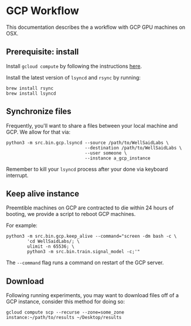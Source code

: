 
# GCP Workflow

This documentation describes the a workflow with GCP GPU machines on OSX.

## Prerequisite: install

Install ``gcloud compute`` by following the instructions
[here](https://cloud.google.com/compute/docs/gcloud-compute/).

Install the latest version of `lsyncd` and `rsync` by running:
```
brew install rsync
brew install lsyncd
```

## Synchronize files

Frequently, you'll want to share a files between your local machine and GCP. We allow for that via:

```
python3 -m src.bin.gcp.lsyncd --source /path/to/WellSaidLabs \
                              --destination /path/to/WellSaidLabs \
                              --user someone \
                              --instance a_gcp_instance
```

Remember to kill your ``lsyncd`` process after your done via keyboard interrupt.

## Keep alive instance

Preemtible machines on GCP are contracted to die within 24 hours of booting, we provide a script
to reboot GCP machines.

For example:
```
python3 -m src.bin.gcp.keep_alive --command="screen -dm bash -c \
        'cd WellSaidLabs/; \
        ulimit -n 65536; \
        python3 -m src.bin.train.signal_model -c;'"
```

The ``--command`` flag runs a command on restart of the GCP server.

## Download

Following running experiments, you may want to download files off of a GCP instance, consider
this method for doing so:

```
gcloud compute scp --recurse --zone=some_zone instance:~/path/to/results ~/Desktop/results
```
